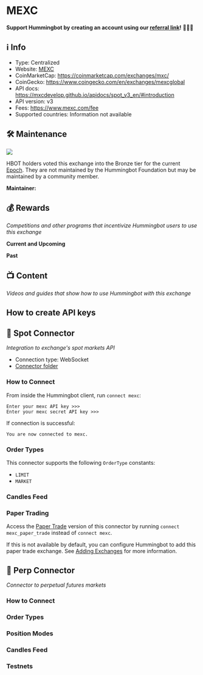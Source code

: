# MEXC

**Support Hummingbot by creating an account using our [referral link](https://www.mexc.com/register)!** 🙏🙏🙏

## ℹ️ Info

- Type: Centralized
- Website: [MEXC](https://www.mexc.com/)
- CoinMarketCap: <https://coinmarketcap.com/exchanges/mxc/>
- CoinGecko: <https://www.coingecko.com/en/exchanges/mexcglobal>
- API docs: <https://mxcdevelop.github.io/apidocs/spot_v3_en/#introduction>
- API version: v3
- Fees: <https://www.mexc.com/fee>
- Supported countries: Information not available

## 🛠 Maintenance

![](https://img.shields.io/static/v1?label=Hummingbot&message=BRONZE&color=green)

HBOT holders voted this exchange into the Bronze tier for the current [Epoch](/governance/epochs). They are not maintained by the Hummingbot Foundation but may be maintained by a community member.

**Maintainer:** 

## 💰 Rewards
*Competitions and other programs that incentivize Hummingbot users to use this exchange*

**Current and Upcoming**



**Past**



## 📺 Content
*Videos and guides that show how to use Hummingbot with this exchange*


## How to create API keys



## 🔀 Spot Connector
*Integration to exchange's spot markets API*

- Connection type: WebSocket
- [Connector folder](https://github.com/hummingbot/hummingbot/tree/master/hummingbot/connector/exchange/mexc)

### How to Connect

From inside the Hummingbot client, run `connect mexc`:

```
Enter your mexc API key >>>
Enter your mexc secret API key >>>
```

If connection is successful:

```
You are now connected to mexc.
```

### Order Types

This connector supports the following `OrderType` constants:

- `LIMIT`
- `MARKET`


### Candles Feed


### Paper Trading

Access the [Paper Trade](/global-configs/paper-trade/) version of this connector by running `connect mexc_paper_trade` instead of `connect mexc`.

If this is not available by default, you can configure Hummingbot to add this paper trade exchange. See [Adding Exchanges](/global-configs/paper-trade/#adding-exchanges) for more information.


## 🔀 Perp Connector
*Connector to perpetual futures markets*


### How to Connect


### Order Types



### Position Modes


### Candles Feed


### Testnets
